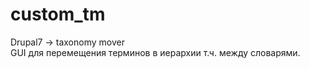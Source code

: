 # custom_tm
Drupal7 -> taxonomy mover<br/>
GUI для перемещения терминов в иерархии т.ч. между словарями.
